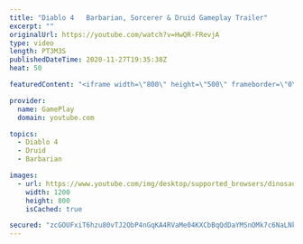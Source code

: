 ```yaml
---
title: "Diablo 4   Barbarian, Sorcerer & Druid Gameplay Trailer"
excerpt: ""
originalUrl: https://youtube.com/watch?v=HwQR-FRevjA
type: video
length: PT3M3S
publishedDateTime: 2020-11-27T19:35:38Z
heat: 50

featuredContent: "<iframe width=\"800\" height=\"500\" frameborder=\"0\" src=\"https://www.youtube.com/embed/HwQR-FRevjA\" allow=\"accelerometer; autoplay; encrypted-media; gyroscope; picture-in-picture\" allowfullscreen></iframe>"

provider:
  name: GamePlay
  domain: youtube.com

topics:
  - Diablo 4
  - Druid
  - Barbarian

images:
  - url: https://www.youtube.com/img/desktop/supported_browsers/dinosaur.png
    width: 1200
    height: 800
    isCached: true

secured: "zcGOUFxiT6hzu80vTJ2ObP4nGqKA4RVaMe04KXCbBqQdDaYMSnOMk7c6NaLNkpbS1v0P6Vh/opAqqtfpLNmZOede+KJU6MFkntrKnSg23e3eFovet8RLUmlUsf50TbKt5iJ5gh6nGcliNqYpEGeYYyyiAmFiXdDnNf03xXMcD0yd24zYt5iFcHoq9myNw3BkyIFofjNGFRPqofgAJUN77Rh42iW8k2pDW1KGio397fgni7Xd3dxjY6wtuvEEbRZgjSUVBJFw+O4ExeD0FGCpxuZ2kVI6J1mqjdeLWWfZHXzx40pQyeZ3b/z3GIN8FxavtgOU/rWnHglJBX1Jv8XuoaWda7dBeBua5s5+CZDNMo72k9NM7+ok+4eqzJ1ey+LmZcrT1EScr997hnxNMMGGjmBaNdafYtwArwrhngwOmMY=;fJrZokBqF1Vak+IW6q/XUw=="
---
```


